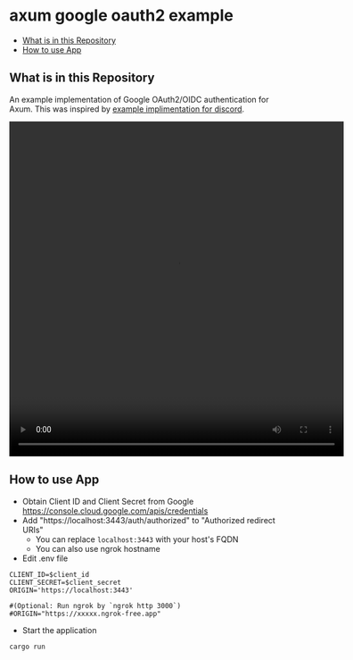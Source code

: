 # axum google oauth2 example

- [What is in this Repository](#what-is-in-this-repository)
- [How to use App](#how-to-use-app)

## What is in this Repository

An example implementation of Google OAuth2/OIDC authentication for Axum.
This was inspired by [example implimentation for discord](https://github.com/tokio-rs/axum/blob/main/examples/oauth/src/main.rs).

<video width="600" height="600" src="https://github.com/ktaka-ccmp/ktaka.blog.ccmp.jp/raw/refs/heads/master/2024/Axum-Google-OAuth2-Login/image/blog-20241206-02.mp4" controls="true" autoplay loop></video>

## How to use App

- Obtain Client ID and Client Secret from Google <https://console.cloud.google.com/apis/credentials>
- Add "https://localhost:3443/auth/authorized" to "Authorized redirect URIs"
  - You can replace `localhost:3443` with your host's FQDN
  - You can also use ngrok hostname
- Edit .env file

```text
CLIENT_ID=$client_id
CLIENT_SECRET=$client_secret
ORIGIN='https://localhost:3443'

#(Optional: Run ngrok by `ngrok http 3000`)
#ORIGIN="https://xxxxx.ngrok-free.app"
```

- Start the application

```text
cargo run
```
